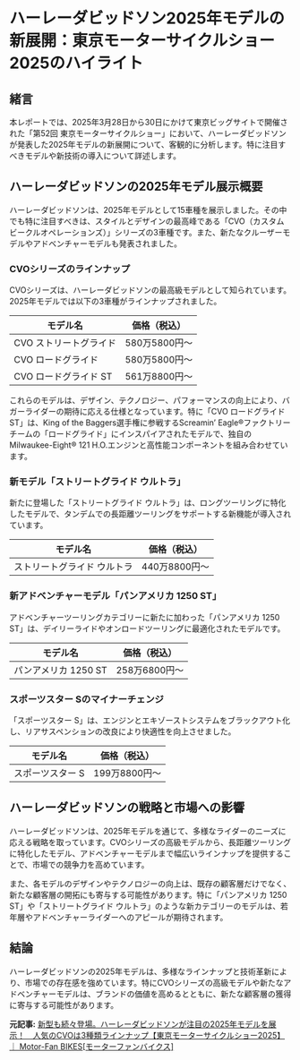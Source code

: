# ハーレーダビッドソン2025年モデルの新展開：東京モーターサイクルショー2025のハイライト

## 緒言

本レポートでは、2025年3月28日から30日にかけて東京ビッグサイトで開催された「第52回 東京モーターサイクルショー」において、ハーレーダビッドソンが発表した2025年モデルの新展開について、客観的に分析します。特に注目すべきモデルや新技術の導入について詳述します。

## ハーレーダビッドソンの2025年モデル展示概要

ハーレーダビッドソンは、2025年モデルとして15車種を展示しました。その中でも特に注目すべきは、スタイルとデザインの最高峰である「CVO（カスタムビークルオペレーションズ）」シリーズの3車種です。また、新たなクルーザーモデルやアドベンチャーモデルも発表されました。

### CVOシリーズのラインナップ

CVOシリーズは、ハーレーダビッドソンの最高級モデルとして知られています。2025年モデルでは以下の3車種がラインナップされました。

| モデル名 | 価格（税込） |
|-------------------------|--------------------|
| CVO ストリートグライド | 580万5800円～ |
| CVO ロードグライド | 580万5800円～ |
| CVO ロードグライド ST | 561万8800円～ |

これらのモデルは、デザイン、テクノロジー、パフォーマンスの向上により、バガーライダーの期待に応える仕様となっています。特に「CVO ロードグライド ST」は、King of the Baggers選手権に参戦するScreamin’ Eagle®ファクトリーチームの「ロードグライド」にインスパイアされたモデルで、独自のMilwaukee-Eight® 121 H.O.エンジンと高性能コンポーネントを組み合わせています。

### 新モデル「ストリートグライド ウルトラ」

新たに登場した「ストリートグライド ウルトラ」は、ロングツーリングに特化したモデルで、タンデムでの長距離ツーリングをサポートする新機能が導入されています。

| モデル名 | 価格（税込） |
|-------------------------|--------------------|
| ストリートグライド ウルトラ | 440万8800円～ |

### 新アドベンチャーモデル「パンアメリカ 1250 ST」

アドベンチャーツーリングカテゴリーに新たに加わった「パンアメリカ 1250 ST」は、デイリーライドやオンロードツーリングに最適化されたモデルです。

| モデル名 | 価格（税込） |
|-------------------------|--------------------|
| パンアメリカ 1250 ST | 258万6800円～ |

### スポーツスター Sのマイナーチェンジ

「スポーツスター S」は、エンジンとエキゾーストシステムをブラックアウト化し、リアサスペンションの改良により快適性を向上させました。

| モデル名 | 価格（税込） |
|-------------------------|--------------------|
| スポーツスター S | 199万8800円～ |

## ハーレーダビッドソンの戦略と市場への影響

ハーレーダビッドソンは、2025年モデルを通じて、多様なライダーのニーズに応える戦略を取っています。CVOシリーズの高級モデルから、長距離ツーリングに特化したモデル、アドベンチャーモデルまで幅広いラインナップを提供することで、市場での競争力を高めています。

また、各モデルのデザインやテクノロジーの向上は、既存の顧客層だけでなく、新たな顧客層の開拓にも寄与する可能性があります。特に「パンアメリカ 1250 ST」や「ストリートグライド ウルトラ」のような新カテゴリーのモデルは、若年層やアドベンチャーライダーへのアピールが期待されます。

## 結論

ハーレーダビッドソンの2025年モデルは、多様なラインナップと技術革新により、市場での存在感を強めています。特にCVOシリーズの高級モデルや新たなアドベンチャーモデルは、ブランドの価値を高めるとともに、新たな顧客層の獲得に寄与する可能性があります。

**元記事:** [新型も続々登場。ハーレーダビッドソンが注目の2025年モデルを展示！　人気のCVOは3種類ラインナップ【東京モーターサイクルショー2025】 ｜ Motor-Fan BIKES[モーターファンバイクス]](https://motor-fan.jp/bikes/article/139963/)